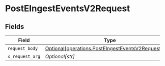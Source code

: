 # PostEIngestEventsV2Request


## Fields

| Field                                                                                                            | Type                                                                                                             | Required                                                                                                         | Description                                                                                                      |
| ---------------------------------------------------------------------------------------------------------------- | ---------------------------------------------------------------------------------------------------------------- | ---------------------------------------------------------------------------------------------------------------- | ---------------------------------------------------------------------------------------------------------------- |
| `request_body`                                                                                                   | [Optional[operations.PostEIngestEventsV2RequestBody]](../../models/operations/posteingesteventsv2requestbody.md) | :heavy_minus_sign:                                                                                               | N/A                                                                                                              |
| `x_request_org`                                                                                                  | *Optional[str]*                                                                                                  | :heavy_minus_sign:                                                                                               | N/A                                                                                                              |